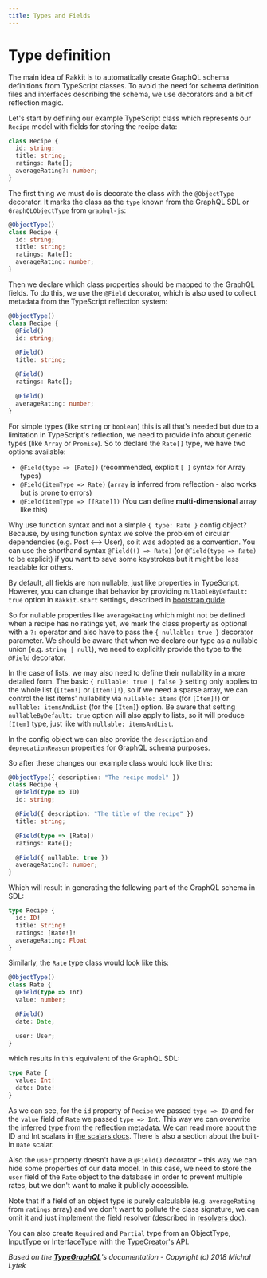 ```yaml
---
title: Types and Fields
---
```


# Type definition

The main idea of Rakkit is to automatically create GraphQL schema definitions from TypeScript classes. To avoid the need for schema definition files and interfaces describing the schema, we use decorators and a bit of reflection magic.

Let's start by defining our example TypeScript class which represents our `Recipe` model with fields for storing the recipe data:

```typescript
class Recipe {
  id: string;
  title: string;
  ratings: Rate[];
  averageRating?: number;
}
```

The first thing we must do is decorate the class with the `@ObjectType` decorator. It marks the class as the `type` known from the GraphQL SDL or `GraphQLObjectType` from `graphql-js`:

```typescript
@ObjectType()
class Recipe {
  id: string;
  title: string;
  ratings: Rate[];
  averageRating: number;
}
```

Then we declare which class properties should be mapped to the GraphQL fields.
To do this, we use the `@Field` decorator, which is also used to collect metadata from the TypeScript reflection system:

```typescript
@ObjectType()
class Recipe {
  @Field()
  id: string;

  @Field()
  title: string;

  @Field()
  ratings: Rate[];

  @Field()
  averageRating: number;
}
```

For simple types (like `string` or `boolean`) this is all that's needed but due to a limitation in TypeScript's reflection, we need to provide info about generic types (like `Array` or `Promise`). So to declare the `Rate[]` type, we have two options available:

- `@Field(type => [Rate])` (recommended, explicit `[ ]` syntax for Array types)
- `@Field(itemType => Rate)` (`array` is inferred from reflection - also works but is prone to errors)
- `@Field(itemType => [[Rate]])` (You can define **multi-dimensiona**l array like this)

Why use function syntax and not a simple `{ type: Rate }` config object? Because, by using function syntax we solve the problem of circular dependencies (e.g. Post <--> User), so it was adopted as a convention. You can use the shorthand syntax `@Field(() => Rate)` (or `@Field(type => Rate)` to be explicit) if you want to save some keystrokes but it might be less readable for others.

By default, all fields are non nullable, just like properties in TypeScript. However, you can change that behavior by providing `nullableByDefault: true` option in `Rakkit.start` settings, described in [bootstrap guide](./bootstrap.md).

So for nullable properties like `averageRating` which might not be defined when a recipe has no ratings yet, we mark the class property as optional with a `?:` operator and also have to pass the `{ nullable: true }` decorator parameter. We should be aware that when we declare our type as a nullable union (e.g. `string | null`), we need to explicitly provide the type to the `@Field` decorator.

In the case of lists, we may also need to define their nullability in a more detailed form. The basic `{ nullable: true | false }` setting only applies to the whole list (`[Item!]` or `[Item!]!`), so if we need a sparse array, we can control the list items' nullability via `nullable: items` (for `[Item]!`) or `nullable: itemsAndList` (for the `[Item]`) option. Be aware that setting `nullableByDefault: true` option will also apply to lists, so it will produce `[Item]` type, just like with `nullable: itemsAndList`.

In the config object we can also provide the `description` and `deprecationReason` properties for GraphQL schema purposes.

So after these changes our example class would look like this:

```typescript
@ObjectType({ description: "The recipe model" })
class Recipe {
  @Field(type => ID)
  id: string;

  @Field({ description: "The title of the recipe" })
  title: string;

  @Field(type => [Rate])
  ratings: Rate[];

  @Field({ nullable: true })
  averageRating?: number;
}
```

Which will result in generating the following part of the GraphQL schema in SDL:

```graphql
type Recipe {
  id: ID!
  title: String!
  ratings: [Rate!]!
  averageRating: Float
}
```

Similarly, the `Rate` type class would look like this:

```typescript
@ObjectType()
class Rate {
  @Field(type => Int)
  value: number;

  @Field()
  date: Date;

  user: User;
}
```

which results in this equivalent of the GraphQL SDL:

```graphql
type Rate {
  value: Int!
  date: Date!
}
```

As we can see, for the `id` property of `Recipe` we passed `type => ID` and for the `value` field of `Rate` we passed `type => Int`. This way we can overwrite the inferred type from the reflection metadata. We can read more about the ID and Int scalars in [the scalars docs](scalars.md). There is also a section about the built-in `Date` scalar.

Also the `user` property doesn't have a `@Field()` decorator - this way we can hide some properties of our data model. In this case, we need to store the `user` field of the `Rate` object to the database in order to prevent multiple rates, but we don't want to make it publicly accessible.

Note that if a field of an object type is purely calculable (e.g. `averageRating` from `ratings` array) and we don't want to pollute the class signature, we can omit it and just implement the field resolver (described in [resolvers doc](resolvers.md)).

You can also create `Required` and `Partial` type from an ObjectType, InputType or InterfaceType with the [TypeCreator](/type-creator)'s API.

*Based on the **[TypeGraphQL](https://github.com/19majkel94/type-graphql)**'s documentation - Copyright (c) 2018 Michał Lytek*
